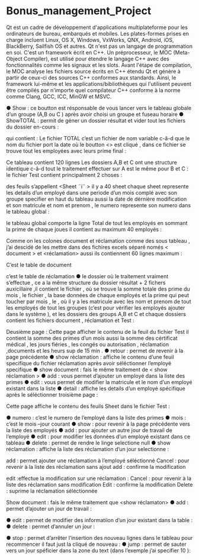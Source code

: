 # Bonus_management_Project


Qt est un cadre de développement d'applications multiplateforme pour les ordinateurs de bureau, embarqués et mobiles. Les plates-formes prises en charge incluent Linux, OS X, Windows, VxWorks, QNX, Android, iOS, BlackBerry, Sailfish OS et autres. Qt n'est pas un langage de programmation en soi. C'est un framework écrit en C++. Un préprocesseur, le MOC (Meta-Object Compiler), est utilisé pour étendre le langage C++ avec des fonctionnalités comme les signaux et les slots. Avant l'étape de compilation, le MOC analyse les fichiers source écrits en C++ étendu Qt et génère à partir de ceux-ci des sources C++ conformes aux standards. Ainsi, le framework lui-même et les applications/bibliothèques qui l'utilisent peuvent être compilés par n'importe quel compilateur C++ conforme à la norme comme Clang, GCC, ICC, MinGW et MSVC.

● Show : ce boutton est résponsable de vous lancer vers le tableau globale d’un groupe (A,B ou C ) après avoir choisi un groupe et fuseau horaire
● ShowTOTAL : permit de géner un dossier résultat et vider tout les fichiers du dossier en-cours :

qui contient : Le fichier TOTAL c’est un fichier de nom variable c-â-d que le nom du fichier port la date où le boutton <> est cliqué , dans ce fichier se trouve tout les employées avec leurs prime final :

Ce tableau contient 120 lignes Les dossiers A,B et C ont une structure identique c-â-d tout le traitement effectuer sur A est le même pour B et C : le fichier Test contient principalment 2 choses :

des feuils s’appellent <Sheet ¨i¨ > il y a 40 sheet chaque sheet represente les details d’un employé dans une periode d’un mois complé avec son groupe specifier en haut du tableau aussi la date de dérnière modification et son matricule et nom et prenom , le numero represente son numero dans le tableau global :

le tableau global comporte la ligne Total de tout les employés en sommant la prime de chaque joues il contient au maximum 40 employés :

Comme on les colones document et réclamation comme des sous tableau , j’ai descidé de les mettre dans des fichires excels séparé només < document > et <réclamation> aussi ils contiennent 60 lignes maximum :

C’est le table de document

c’est le table de réclamation 
● le dossier où le traitement vraiment s’effectue , ce a la même structure du dossier résultat + 2 fichers auxicillaire ,il contient le fichier , où se trouve la somme totale des prime du mois , le fichier , la base données de chaque employés et la prime qui peut toucher par mois , le , où il y a les matricule avec les nom et prenom de tout les employés de tout les groupes (c’est pour vérifier les employés ajouter dans le système ), et les dossiers des groups A,B et C et chaque dossiers contient les fichiers document , réclamation et Test :

Deusième page : Cette page afficher le contenu de la feuil du fichier Test il contient la somme des primes d’un mois aussi la somme des cértificat médical , les jours fiéries , les congés ou autorisation , réclamation ,documents et les heurs sup de 15 min . ● retour : permet de revenir à la page précédente ● show réclamation : affiche le contenu d’une feuil specifique du fichier réclamation après avoir séléctionner l’employé specifique ● show document : fais le même traitement de < show réclamation > ● add : vous permet d’ajouter un employé dans la liste des primes ● edit : vous permet de modifier la matricule et le nom d’un employé existant dans la liste ● detail : affiche les details d’un employé spécifique après le séléctionner troisième page :

Cette page affiche le contenu des feuils Sheet dans le fichier Test :

● numero : c’est le numero de l’employé dans la liste des primes 
● mois : c’est le mois –jour courant 
● show : pour revenir à la page précédente vers la liste des employés
● add : pour ajouter un autre jour de travail de l’employé
● edit : pour modifier les données d’un employé existant dans ce tableau
● delete : permet de rendre le linge selectione null 
● show réclamation : affiche la liste des réclamation d’un jour selectionne :

add : permet ajouter une réclamation à l’employé séléctionné Cancel : pour revenir à la liste des réclamation sans ajout add : confirme la modification

edit :effectue la modification sur une réclamation : Cancel : pour revenir à la liste des réclamation sans modification Edit : confirme la modification Delete : suprime la réclamation séléctionnée

Show document : fais le même traitement que <show réclamaton> 
● add : permet d’ajouter un jour de travail :

● edit : permet de modifier des informatiion d’un jour existant dans la table : 
● delete : permet d’annuler un jour :

● stop : permet d’arrêter l’insertion des nouveau lignes dans le tableau pour recommencer il faut just la cliqué de nouveau : 
● jump : permet de sauter vers un jour spéficier dans la zone du text (dans l’exemple j’ai specifier 10 ):

